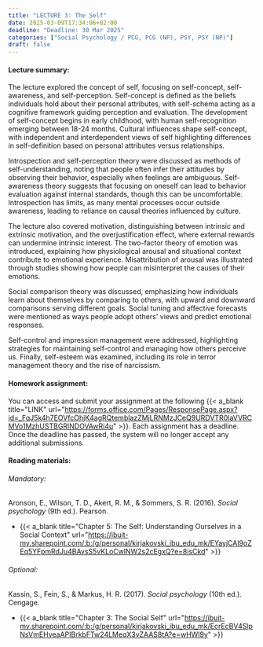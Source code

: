 ```yaml
---
title: "LECTURE 3: The Self"
date: 2025-03-09T17:34:06+02:00
deadline: "Deadline: 30 Mar 2025"
categories: ["Social Psychology / PCG, PCG (NP), PSY, PSY (NP)"]
draft: false
---
```


#### Lecture summary:

The lecture explored the concept of self, focusing on self-concept, self-awareness, and self-perception. Self-concept is defined as the beliefs individuals hold about their personal attributes, with self-schema acting as a cognitive framework guiding perception and evaluation. The development of self-concept begins in early childhood, with human self-recognition emerging between 18-24 months. Cultural influences shape self-concept, with independent and interdependent views of self highlighting differences in self-definition based on personal attributes versus relationships.

Introspection and self-perception theory were discussed as methods of self-understanding, noting that people often infer their attitudes by observing their behavior, especially when feelings are ambiguous. Self-awareness theory suggests that focusing on oneself can lead to behavior evaluation against internal standards, though this can be uncomfortable. Introspection has limits, as many mental processes occur outside awareness, leading to reliance on causal theories influenced by culture.

The lecture also covered motivation, distinguishing between intrinsic and extrinsic motivation, and the overjustification effect, where external rewards can undermine intrinsic interest. The two-factor theory of emotion was introduced, explaining how physiological arousal and situational context contribute to emotional experience. Misattribution of arousal was illustrated through studies showing how people can misinterpret the causes of their emotions.

Social comparison theory was discussed, emphasizing how individuals learn about themselves by comparing to others, with upward and downward comparisons serving different goals. Social tuning and affective forecasts were mentioned as ways people adopt others' views and predict emotional responses.

Self-control and impression management were addressed, highlighting strategies for maintaining self-control and managing how others perceive us. Finally, self-esteem was examined, including its role in terror management theory and the rise of narcissism.

#### Homework assignment:

You can access and submit your assignment at the following {{< a_blank title="LINK" url="https://forms.office.com/Pages/ResponsePage.aspx?id=_FqJ5k4h7EOVfcOhjK4agRQtemblazZMjLRNMzJCeQ9URDVTR0laVVRCMVo1MzhUSTBGRlNDOVAwRi4u" >}}. Each assignment has a deadline. Once the deadline has passed, the system will no longer accept any additional submissions.

#### Reading materials:

###### Mandatory:

Aronson, E., Wilson, T. D., Akert, R. M., & Sommers, S. R. (2016). *Social psychology* (9th ed.). Pearson.

* {{< a_blank title="Chapter 5: The Self: Understanding Ourselves in a Social Context" url="https://ibuit-my.sharepoint.com/:b:/g/personal/kirjakovski_ibu_edu_mk/EYayjCAl9oZEq5YFpmRdJu4BAvsS5vKLoCwlNW2s2cEgxQ?e=8isCkd" >}}

###### Optional:

Kassin, S., Fein, S., & Markus, H. R. (2017). *Social psychology* (10th ed.). Cengage.

*  {{< a_blank title="Chapter 3: The Social Self" url="https://ibuit-my.sharepoint.com/:b:/g/personal/kirjakovski_ibu_edu_mk/EcrEcBV4SlpNsVmEHyeaAPIBrkbFTw24LMeqX3vZAAS8tA?e=wHWl9y" >}}
